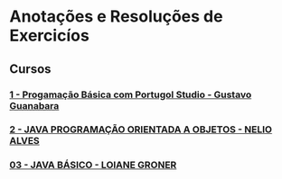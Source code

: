 # Anotações e Resoluções de Exercicíos 

## Cursos

### [1 - Progamação Básica com Portugol Studio - Gustavo Guanabara](https://github.com/lex4brao/01.CURSOS.E.ESTUDOS/blob/main/01.PROGRAMACAO.BASICA.-.ESTUDONAUTA/README.md)

### [2 - JAVA PROGRAMAÇÃO ORIENTADA A OBJETOS - NELIO ALVES](https://github.com/lex4brao/01.CURSOS.E.ESTUDOS/blob/main/02.JAVA.PROGRAMACAO.ORIENTADA.A.OBJETOS.-.NELIO.ALVES/README.md)

### [03 - JAVA BÁSICO - LOIANE GRONER](https://github.com/lex4brao/01.CURSOS.E.ESTUDOS/blob/main/03.JAVA%2CBASICO.-.LOIANE%2CGRONER/README.md)
